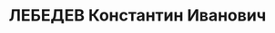 ---
title: ЛЕБЕДЕВ Константин Иванович
description: "зам.нач. 3 о/я ОБХСС УРКМ НКВД ЛО, лейтенант милиции. \n  Уволен 26.03.1938"
---